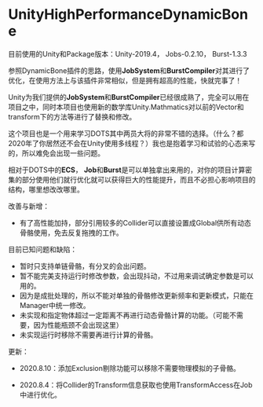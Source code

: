 # UnityHighPerformanceDynamicBone
目前使用的Unity和Package版本：Unity-2019.4， Jobs-0.2.10， Burst-1.3.3

参照DynamicBone插件的思路，使用**JobSystem**和**BurstCompiler**对其进行了优化，在使用方法上与该插件非常相似，但是拥有超高的性能，快就完事了！

Unity为我们提供的**JobSystem**和**BurstCompiler**已经很成熟了，完全可以用在项目之中，同时本项目也使用新的数学库Unity.Mathmatics对以前的Vector和transform下的方法等进行了替换和修改。

这个项目也是一个用来学习DOTS其中两员大将的非常不错的选择。（什么？都2020年了你居然还不会在Unity使用多线程？）我也是抱着学习和试验的心态来写的，所以难免会出现一些问题。

相对于DOTS中的**ECS**， **Job**和**Burst**是可以单独拿出来用的，对你的项目计算密集的部分使用他们就行优化就可以获得巨大的性能提升，而且不必担心影响项目的结构，哪里想改改哪里。



改善与新增：

* 有了高性能加持，部分引用较多的Collider可以直接设置成Global供所有动态骨骼使用，免去反复拖拽的工作。

目前已知问题和缺陷：
* 暂时只支持单链骨骼，有分叉的会出问题。
* 暂不能完美支持运行时修改参数，会出现抖动，不过用来调试确定参数是可以用的。
* 因为是成批处理的，所以不能对单独的骨骼修改更新频率和更新模式，只能在Manager中统一修改。
* 未实现和指定物体超过一定距离不再进行动态骨骼计算的功能。（可能不需要，因为性能瓶颈不会出现这里）
* 未实现运行时移除不需要再进行计算的骨骼。

更新：

* 2020.8.10：添加Exclusion剔除功能可以移除不需要物理模拟的子骨骼。

* 2020.8.4：将Collider的Transform信息获取也使用TransformAccess在Job中进行优化。